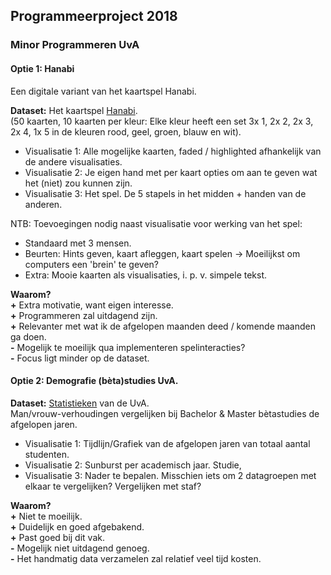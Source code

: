 ## Programmeerproject 2018
### Minor Programmeren UvA
  
  
#### Optie 1: Hanabi
Een digitale variant van het kaartspel Hanabi. 

**Dataset:** Het kaartspel [Hanabi](https://en.wikipedia.org/wiki/Hanabi_(card_game)).  
(50 kaarten, 10 kaarten per kleur: Elke kleur heeft een set 3x 1, 2x 2, 2x 3, 2x 4, 1x 5 in de kleuren rood, geel, groen, blauw en wit).

* Visualisatie 1: Alle mogelijke kaarten, faded / highlighted afhankelijk van de andere visualisaties. 
* Visualisatie 2: Je eigen hand met per kaart opties om aan te geven wat het (niet) zou kunnen zijn.
* Visualisatie 3: Het spel. De 5 stapels in het midden + handen van de anderen. 


NTB: Toevoegingen nodig naast visualisatie voor werking van het spel: 
* Standaard met 3 mensen. 
* Beurten: Hints geven, kaart afleggen, kaart spelen -> Moeilijkst om computers een 'brein' te geven?
* Extra: Mooie kaarten als visualisaties, i. p. v. simpele tekst.

**Waarom?**  
**+**  Extra motivatie, want eigen interesse.  
**+**  Programmeren zal uitdagend zijn.  
**+**  Relevanter met wat ik de afgelopen maanden deed / komende maanden ga doen.  
**-**  Mogelijk te moeilijk qua implementeren spelinteracties?  
**-**  Focus ligt minder op de dataset.  
  
  
#### Optie 2: Demografie (bèta)studies UvA.
**Dataset:** [Statistieken](https://public.tableau.com/views/FeitenenCijfers/Students?:embed=y&:toolbar=no&:toolbar=no&:display_count=no&:display_count=no&:showVizHome=nohttps://public.tableausoftware.com/views/FeitenenCijfers "UvA") van de UvA.  
Man/vrouw-verhoudingen vergelijken bij Bachelor & Master bètastudies de afgelopen jaren.

* Visualisatie 1: Tijdlijn/Grafiek van de afgelopen jaren van totaal aantal studenten.
* Visualisatie 2: Sunburst per academisch jaar. Studie, 
* Visualisatie 3: Nader te bepalen. Misschien iets om 2 datagroepen met elkaar te vergelijken? Vergelijken met staf?

**Waarom?**  
**+**  Niet te moeilijk.  
**+**  Duidelijk en goed afgebakend.  
**+**  Past goed bij dit vak.  
**-**  Mogelijk niet uitdagend genoeg.  
**-**  Het handmatig data verzamelen zal relatief veel tijd kosten.
